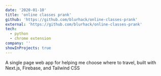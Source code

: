 ```yaml
---
date: '2020-01-10'
title: 'online classes prank'
github: 'https://github.com/blurhack/online-classes-prank'
external: 'https://github.com/blurhack/online-classes-prank'
tech:
  - python
  - chrome extension
company: ''
showInProjects: true
---
```


A single page web app for helping me choose where to travel, built with Next.js, Firebase, and Tailwind CSS
